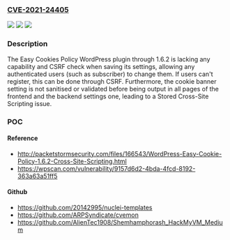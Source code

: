 ### [CVE-2021-24405](https://cve.mitre.org/cgi-bin/cvename.cgi?name=CVE-2021-24405)
![](https://img.shields.io/static/v1?label=Product&message=Easy%20Cookies%20Policy&color=blue)
![](https://img.shields.io/static/v1?label=Version&message=1.6.2%3C%3D%201.6.2%20&color=brighgreen)
![](https://img.shields.io/static/v1?label=Vulnerability&message=CWE-863%20Incorrect%20Authorization&color=brighgreen)

### Description

The Easy Cookies Policy WordPress plugin through 1.6.2 is lacking any capability and CSRF check when saving its settings, allowing any authenticated users (such as subscriber) to change them. If users can't register, this can be done through CSRF. Furthermore, the cookie banner setting is not sanitised or validated before being output in all pages of the frontend and the backend settings one, leading to a Stored Cross-Site Scripting issue.

### POC

#### Reference
- http://packetstormsecurity.com/files/166543/WordPress-Easy-Cookie-Policy-1.6.2-Cross-Site-Scripting.html
- https://wpscan.com/vulnerability/9157d6d2-4bda-4fcd-8192-363a63a51ff5

#### Github
- https://github.com/20142995/nuclei-templates
- https://github.com/ARPSyndicate/cvemon
- https://github.com/AlienTec1908/Shemhamphorash_HackMyVM_Medium

